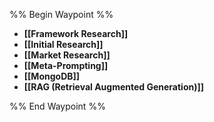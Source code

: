 %% Begin Waypoint %%
- **[[Framework Research]]**
- **[[Initial Research]]**
- **[[Market Research]]**
- **[[Meta-Prompting]]**
- **[[MongoDB]]**
- **[[RAG (Retrieval Augmented Generation)]]**

%% End Waypoint %%

